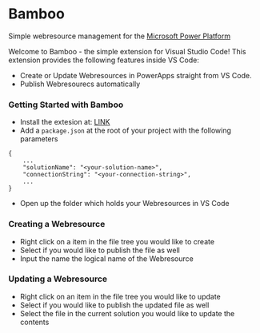 # Bamboo
Simple webresource management for the [Microsoft Power Platform](https://powerplatform.microsoft.com/en-us/)

Welcome to Bamboo - the simple extension for Visual Studio Code! This extension provides the following features inside VS Code:

- Create or Update Webresources in PowerApps straight from VS Code.
- Publish Webresourecs automatically

### Getting Started with Bamboo
- Install the extesion at: [LINK](google.com)
- Add a `package.json` at the root of your project with the following parameters
```
{
    ...
    "solutionName": "<your-solution-name>",
    "connectionString": "<your-connection-string>",
    ...
}
```
- Open up the folder which holds your Webresources in VS Code


### Creating a Webresource
- Right click on a item in the file tree you would like to create
- Select if you would like to publish the file as well
- Input the name the logical name of the Webresource  

### Updating a Webresource
- Right click on an item in the file tree you would like to update
- Select if you would like to publish the updated file as well
- Select the file in the current solution you would like to update the contents

